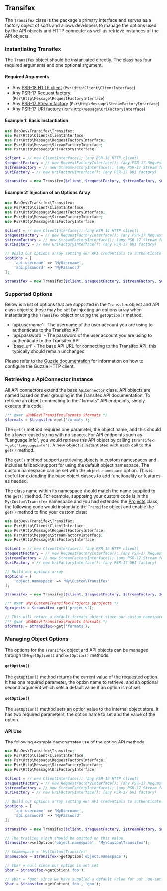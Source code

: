 ## Transifex

The `Transifex` class is the package's primary interface and serves as a factory object of sorts and allows developers to manage the options used by the API objects and HTTP connector as well as retrieve instances of the API objects.

### Instantiating Transifex

The `Transifex` object should be instantiated directly. The class has four required arguments and one optional argument.

#### Required Arguments

- Any [PSR-18 HTTP client](https://www.php-fig.org/psr/psr-18/) (`Psr\Http\Client\ClientInterface`)
- Any [PSR-17 Request factory](https://www.php-fig.org/psr/psr-17/) (`Psr\Http\Message\RequestFactoryInterface`)
- Any [PSR-17 Stream factory](https://www.php-fig.org/psr/psr-17/) (`Psr\Http\Message\StreamFactoryInterface`)
- Any [PSR-17 URI factory](https://www.php-fig.org/psr/psr-17/) (`Psr\Http\Message\UriFactoryInterface`)

#### Example 1: Basic Instantiation

```php
use BabDev\Transifex\Transifex;
use Psr\Http\Client\ClientInterface;
use Psr\Http\Message\RequestFactoryInterface;
use Psr\Http\Message\StreamFactoryInterface;
use Psr\Http\Message\UriFactoryInterface;

$client = // new ClientInterface(); (any PSR-18 HTTP client)
$requestFactory = // new RequestFactoryInterface(); (any PSR-17 Request factory)
$streamFactory = // new StreamFactoryInterface(); (any PSR-17 Stream factory)
$uriFactory = // new UriFactoryInterface(); (any PSR-17 URI factory)

$transifex = new Transifex($client, $requestFactory, $streamFactory, $uriFactory);
```

#### Example 2: Injection of an Options Array

```php
use BabDev\Transifex\Transifex;
use Psr\Http\Client\ClientInterface;
use Psr\Http\Message\RequestFactoryInterface;
use Psr\Http\Message\StreamFactoryInterface;
use Psr\Http\Message\UriFactoryInterface;

$client = // new ClientInterface(); (any PSR-18 HTTP client)
$requestFactory = // new RequestFactoryInterface(); (any PSR-17 Request factory)
$streamFactory = // new StreamFactoryInterface(); (any PSR-17 Stream factory)
$uriFactory = // new UriFactoryInterface(); (any PSR-17 URI factory)

// Build our options array setting our API credentials to authenticate
$options = [
	'api.username' => 'MyUsername',
	'api.password' => 'MyPassword'
];

$transifex = new Transifex($client, $requestFactory, $streamFactory, $uriFactory, $options);
```

### Supported Options

Below is a list of options that are supported in the `Transifex` object and API class objects; these may be set by injecting an options array when instantiating the `Transifex` object or using the `getOption()` method.

- 'api.username' - The username of the user account you are using to authenticate to the Transifex API
- 'api.password' - The password of the user account you are using to authenticate to the Transifex API
- 'base_uri' - The base API URL for connecting to the Transifex API, this typically should remain unchanged

Please refer to the [Guzzle documentation](http://docs.guzzlephp.org/en/latest/) for information on how to configure the Guzzle HTTP client.

### Retrieving a ApiConnector instance

All API connectors extend the base `ApiConnector` class. API objects are named based on their grouping in the Transifex API documentation. To retrieve an object connecting to the "formats" API endpoints, simply execute this code:

```php
/** @var \BabDev\Transifex\Formats $formats */
$formats = $transifex->get('formats');
```

The `get()` method requires one parameter, the object name, and this should be a lower-cased string with no spaces. For API endpoints such as "Language info", you would retrieve this API object by calling `$transifex->get('languageinfo')`. A new object is instantiated with each call to the `get()` method.

The `get()` method supports retrieving objects in custom namespaces and includes fallback support for using the default object namespace. The custom namespace can be set with the `object.namespace` option. This is useful for extending the base object classes to add functionality or features as needed.

The class name within its namespace should match the name supplied to the `get()` method. For example, supposing your custom code is in the `My\Custom\Transifex` namespace and you had extended the [Projects](Projects.md) class, the following code would instantiate the `Transifex` object and enable the `get()` method to find your custom class:

```php
use BabDev\Transifex\Transifex;
use Psr\Http\Client\ClientInterface;
use Psr\Http\Message\RequestFactoryInterface;
use Psr\Http\Message\StreamFactoryInterface;
use Psr\Http\Message\UriFactoryInterface;

$client = // new ClientInterface(); (any PSR-18 HTTP client)
$requestFactory = // new RequestFactoryInterface(); (any PSR-17 Request factory)
$streamFactory = // new StreamFactoryInterface(); (any PSR-17 Stream factory)
$uriFactory = // new UriFactoryInterface(); (any PSR-17 URI factory)

// Build our options array
$options = [
	'object.namespace' => 'My\Custom\Transifex'
];

$transifex = new Transifex($client, $requestFactory, $streamFactory, $uriFactory, $options);

/** @var \My\Custom\Transifex\Projects $projects */
$projects = $transifex->get('projects');

// This will return a default formats object since our custom namespace does not include an override for this class
/** @var \BabDev\Transifex\Formats $formats */
$formats = $transifex->get('formats');
```

### Managing Object Options

The options for the `Transifex` object and API objects can be managed through the `getOption()` and `setOption()` methods.

#### `getOption()`

The `getOption()` method returns the current value of the requested option. It has one required parameter, the option name to retrieve, and an optional second argument which sets a default value if an option is not set.

#### `setOption()`

The `setOption()` method sets an option value to the internal object store. It has two required parameters; the option name to set and the value of the option.

#### API Use

The following example demonstrates use of the option API methods.

```php
use BabDev\Transifex\Transifex;
use Psr\Http\Client\ClientInterface;
use Psr\Http\Message\RequestFactoryInterface;
use Psr\Http\Message\StreamFactoryInterface;
use Psr\Http\Message\UriFactoryInterface;

$client = // new ClientInterface(); (any PSR-18 HTTP client)
$requestFactory = // new RequestFactoryInterface(); (any PSR-17 Request factory)
$streamFactory = // new StreamFactoryInterface(); (any PSR-17 Stream factory)
$uriFactory = // new UriFactoryInterface(); (any PSR-17 URI factory)

// Build our options array setting our API credentials to authenticate
$options = [
	'api.username' => 'MyUsername',
	'api.password' => 'MyPassword'
];

$transifex = new Transifex($client, $requestFactory, $streamFactory, $uriFactory, $options);

// The trailing slash should be omitted on this value
$transifex->setOption('object.namespace', 'My\Custom\Transifex');

// $namespace = 'My\Custom\Transifex'
$namespace = $transifex->getOption('object.namespace');

// $bar = null since our option is not set
$bar = $transifex->getOption('foo');

// $bar = 'goo' since we have supplied a default value for our non-set option
$bar = $transifex->getOption('foo', 'goo');
```
